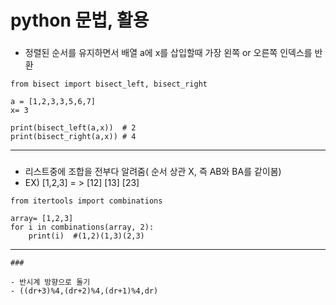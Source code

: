 # python 문법, 활용

### 

- 정렬된 순서를 유지하면서 배열 a에 x를 삽입할때 가장 왼쪽 or 오른쪽 인덱스를 반환
```
from bisect import bisect_left, bisect_right

a = [1,2,3,3,5,6,7]
x= 3

print(bisect_left(a,x))  # 2
print(bisect_right(a,x)) # 4

```
---
###
- 리스트중에 조합을 전부다 알려줌( 순서 상관 X, 즉 AB와 BA를 같이봄)
- EX) [1,2,3]  = > [12] [13] [23]
```
from itertools import combinations

array= [1,2,3]
for i in combinations(array, 2):
    print(i)  #(1,2)(1,3)(2,3)
```
---
```
###

- 반시계 방향으로 돌기
- ((dr+3)%4,(dr+2)%4,(dr+1)%4,dr)
```
